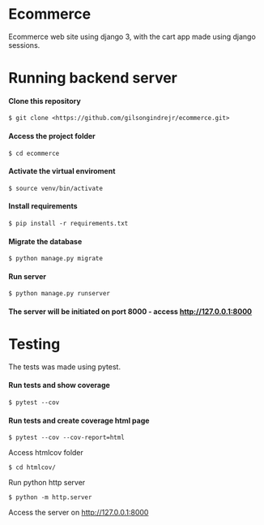 # Ecommerce

Ecommerce web site using django 3, with the cart app made using django sessions. 

# Running backend server

#### Clone this repository
```
$ git clone <https://github.com/gilsongindrejr/ecommerce.git>
```

#### Access the project folder
```
$ cd ecommerce
```

#### Activate the virtual enviroment
```
$ source venv/bin/activate
```

#### Install requirements
```
$ pip install -r requirements.txt
```

#### Migrate the database
```
$ python manage.py migrate
```

#### Run server
```
$ python manage.py runserver
```

#### The server will be initiated on port 8000 - access <http://127.0.0.1:8000> 

# Testing

The tests was made using pytest.


#### Run tests and show coverage
```
$ pytest --cov
```

#### Run tests and create coverage html page
```
$ pytest --cov --cov-report=html
```

Access htmlcov folder
```
$ cd htmlcov/
```

Run python http server
```
$ python -m http.server
```

Access the server on <http://127.0.0.1:8000> 
